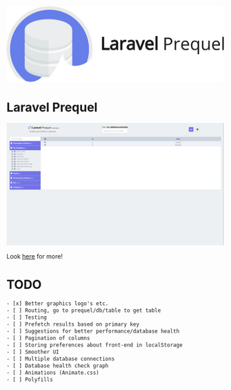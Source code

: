 ![Laravel Prequel](./assets/prequel.png)

# Laravel Prequel

<img src="./assets/prequel_screenshot.png" width="700">


Look <a href="https://protoqol.github.io/Prequel/" target="_blank">here</a> for more!

# TODO
    - [x] Better graphics logo's etc.
    - [ ] Routing, go to prequel/db/table to get table
    - [ ] Testing
    - [ ] Prefetch results based on primary key
    - [ ] Suggestions for better performance/database health
    - [ ] Pagination of columns
    - [ ] Storing preferences about front-end in localStorage
    - [ ] Smoother UI
    - [ ] Multiple database connections 
    - [ ] Database health check graph
    - [ ] Animations (Animate.css)
    - [ ] Polyfills

